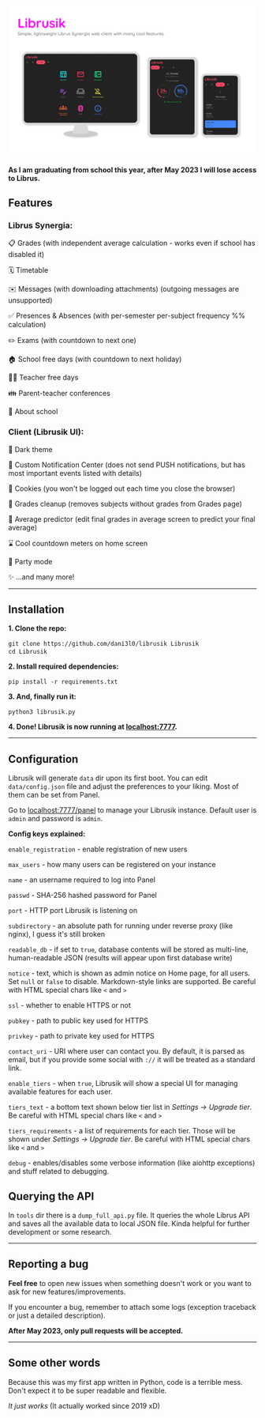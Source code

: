 <img src="screenshots/librusik.png" alt="Preview photo" width="600"/>

**As I am graduating from school this year, after May 2023 I will lose access to Librus.**

## Features

### Librus Synergia:

📋 Grades (with independent average calculation - works even if school has disabled it)

🗓️ Timetable

✉️ Messages (with downloading attachments) (outgoing messages are unsupported)

✅ Presences & Absences (with per-semester per-subject frequency %% calculation)

✏️ Exams (with countdown to next one)

🏠 School free days (with countdown to next holiday)

🧑‍🏫 Teacher free days

👪 Parent-teacher conferences

🏫 About school


### Client (Librusik UI):

🌙 Dark theme

🔔 Custom Notification Center (does not send PUSH notifications, but has most important events listed with details)

🍪 Cookies (you won't be logged out each time you close the browser)

🧹 Grades cleanup (removes subjects without grades from Grades page)

🔮 Average predictor (edit final grades in average screen to predict your final average)

⌛ Cool countdown meters on home screen

🎉 Party mode

✨ ...and many more!

-----

## Installation

__1. Clone the repo:__
```
git clone https://github.com/dani3l0/librusik Librusik
cd Librusik
```

__2. Install required dependencies:__

```
pip install -r requirements.txt
```

__3. And, finally run it:__
```
python3 librusik.py
```

__4. Done! Librusik is now running at [localhost:7777](http://localhost:7777).__

-----

## Configuration

Librusik will generate `data` dir upon its first boot. You can edit `data/config.json` file and adjust the preferences to your liking. Most of them can be set from Panel.

Go to [localhost:7777/panel](http://localhost:7777/panel) to manage your Librusik instance. Default user is `admin` and password is `admin`.

**Config keys explained:**

`enable_registration` - enable registration of new users

`max_users` - how many users can be registered on your instance

`name` - an username required to log into Panel

`passwd` - SHA-256 hashed password for Panel

`port` - HTTP port Librusik is listening on

`subdirectory` - an absolute path for running under reverse proxy (like nginx), I guess it's still broken

`readable_db` - if set to `true`, database contents will be stored as multi-line, human-readable JSON (results will appear upon first database write)

`notice` - text, which is shown as admin notice on Home page, for all users. Set `null` or `false` to disable. Markdown-style links are supported. Be careful with HTML special chars like `<` and `>`

`ssl` - whether to enable HTTPS or not

`pubkey` - path to public key used for HTTPS

`privkey` - path to private key used for HTTPS

`contact_uri` - URI where user can contact you. By default, it is parsed as email, but if you provide some social with `://` it will be treated as a standard link.

`enable_tiers` - when `true`, Librusik will show a special UI for managing available features for each user.

`tiers_text` - a bottom text shown below tier list in _Settings -> Upgrade tier_. Be careful with HTML special chars like `<` and `>`

`tiers_requirements` - a list of requirements for each tier. Those will be shown under _Settings -> Upgrade tier_. Be careful with HTML special chars like `<` and `>`

`debug` - enables/disables some verbose information (like aiohttp exceptions) and stuff related to debugging.


## Querying the API

In `tools` dir there is a `dump_full_api.py` file. It queries the whole Librus API and saves all the available data to local JSON file. Kinda helpful for further development or some research.

-----

## Reporting a bug

**Feel free** to open new issues when something doesn't work or you want to ask for new features/improvements.

If you encounter a bug, remember to attach some logs (exception traceback or just a detailed description).

**After May 2023, only pull requests will be accepted.**

-----

## Some other words

Because this was my first app written in Python, code is a terrible mess. Don't expect it to be super readable and flexible.

_It just works_ (It actually worked since 2019 xD)

